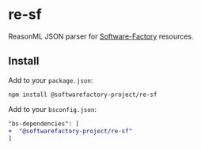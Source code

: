 # re-sf

ReasonML JSON parser for [Software-Factory][Software-Factory] resources.


## Install

Add to your `package.json`:

```
npm install @softwarefactory-project/re-sf
```

Add to your `bsconfig.json`:

```diff
"bs-dependencies": [
+  "@softwarefactory-project/re-sf"
]
```

[Software-Factory]: https://softwarefactory-project.io/docs/
